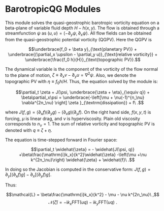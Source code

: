 # BarotropicQG Modules

This module solves the quasi-geostrophic barotropic vorticity equation on a
beta-plane of variable fluid depth $H-h(x,y)$. The flow is obtained through a
streamfunction $\psi$ as $(u,\upsilon) = (-\partial_y\psi, \partial_x\psi)$. All flow
fields can be obtained from the quasi-geostrophic potential vorticity (QGPV).
Here the QGPV is

$$\underbrace{f_0 + \beta y}_{\text{planetary PV}} + \underbrace{(\partial_x \upsilon
	- \partial_y u)}_{\text{relative vorticity}} +
	\underbrace{\frac{f_0 h}{H}}_{\text{topographic PV}}.$$

The dynamical variable is the component of the vorticity of the flow normal to
the plane of motion, $\zeta\equiv \partial_x v- \partial_y u = \nabla^2\psi$.
Also, we denote the topographic PV with $\eta\equiv f_0 h/H$. Thus, the
equation solved by the module is:

$$\partial_t \zeta + J(\psi, \underbrace{\zeta + \eta}_{\equiv q}) +
\beta\partial_x\psi = \underbrace{-\left[\mu + \nu(-1)^{n_\nu} \nabla^{2n_\nu}
\right] \zeta }_{\textrm{dissipation}} + f\ .$$

where $J(f,g) = (\partial_xf)(\partial_y g)-(\partial_x g)(\partial_y f)$. On
the right hand side, $f(x,y,t)$ is forcing, $\mu$ is linear drag, and $\nu$ is
hyperviscosity. Plain old viscosity corresponds to $n_{\nu}=1$. The sum of
relative vorticity and topographic PV is denoted with $q\equiv\zeta+\eta$.


The equation is time-stepped forward in Fourier space:

$$\partial_t \widehat{\zeta} = - \widehat{J(\psi, q)} +\beta\frac{\mathrm{i}k_x}{k^2}\widehat{\zeta} -\left(\mu
+\nu k^{2n_\nu}\right) \widehat{\zeta}  + \widehat{f}\ .$$

In doing so the Jacobian is computed in the conservative form: $J(f,g) =
\partial_y [ (\partial_x f) g] -\partial_x[ (\partial_y f) g]$.

Thus:

$$\mathcal{L} = \beta\frac{\mathrm{i}k_x}{k^2} - \mu - \nu k^{2n_\nu}\ ,$$
$$\mathcal{N}(\widehat{\zeta}) = - \mathrm{i}k_x \mathrm{FFT}(u q)-
	\mathrm{i}k_y \mathrm{FFT}(\upsilon q)\ .$$
